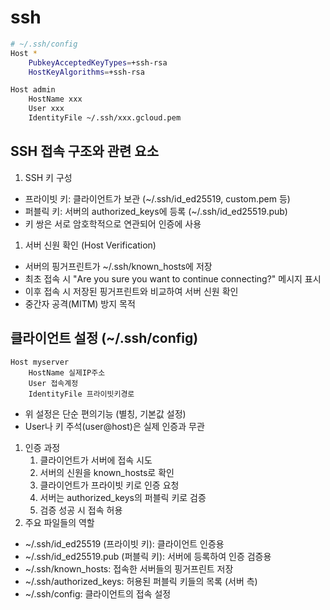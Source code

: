 # ssh

```bash
# ~/.ssh/config
Host *
    PubkeyAcceptedKeyTypes=+ssh-rsa
    HostKeyAlgorithms=+ssh-rsa

Host admin
    HostName xxx
    User xxx
    IdentityFile ~/.ssh/xxx.gcloud.pem
```


## SSH 접속 구조와 관련 요소

1. SSH 키 구성
- 프라이빗 키: 클라이언트가 보관 (~/.ssh/id_ed25519, custom.pem 등)
- 퍼블릭 키: 서버의 authorized_keys에 등록 (~/.ssh/id_ed25519.pub)
- 키 쌍은 서로 암호학적으로 연관되어 인증에 사용
1. 서버 신원 확인 (Host Verification)
- 서버의 핑거프린트가 ~/.ssh/known_hosts에 저장
- 최초 접속 시 "Are you sure you want to continue connecting?" 메시지 표시
- 이후 접속 시 저장된 핑거프린트와 비교하여 서버 신원 확인
- 중간자 공격(MITM) 방지 목적

## 클라이언트 설정 (~/.ssh/config)

```
Host myserver
    HostName 실제IP주소
    User 접속계정
    IdentityFile 프라이빗키경로

```

- 위 설정은 단순 편의기능 (별칭, 기본값 설정)
- User나 키 주석(user@host)은 실제 인증과 무관

1. 인증 과정
    1. 클라이언트가 서버에 접속 시도
    2. 서버의 신원을 known_hosts로 확인
    3. 클라이언트가 프라이빗 키로 인증 요청
    4. 서버는 authorized_keys의 퍼블릭 키로 검증
    5. 검증 성공 시 접속 허용
2. 주요 파일들의 역할
- ~/.ssh/id_ed25519 (프라이빗 키): 클라이언트 인증용
- ~/.ssh/id_ed25519.pub (퍼블릭 키): 서버에 등록하여 인증 검증용
- ~/.ssh/known_hosts: 접속한 서버들의 핑거프린트 저장
- ~/.ssh/authorized_keys: 허용된 퍼블릭 키들의 목록 (서버 측)
- ~/.ssh/config: 클라이언트의 접속 설정
